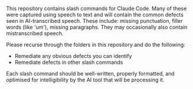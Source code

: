 This repository contains slash commands for Claude Code. Many of these were captured using speech to text and will contain the common defects seen in AI-transcribed speech. These include: missing punctuation, filler words (like 'um'), missing paragraphs. They may occasionally also contain mistranscribed speech.

Please recurse through the folders in this repository and do the following:

- Remediate any obvious defects you can identify 
- Remediate defects in other slash commands

Each slash command should be well-written, properly formatted, and optimised for intelligibility by the AI tool that will be processing it.